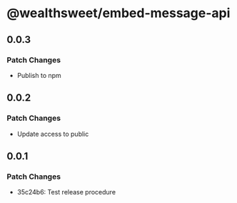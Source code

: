 # @wealthsweet/embed-message-api

## 0.0.3

### Patch Changes

- Publish to npm

## 0.0.2

### Patch Changes

- Update access to public

## 0.0.1

### Patch Changes

- 35c24b6: Test release procedure

